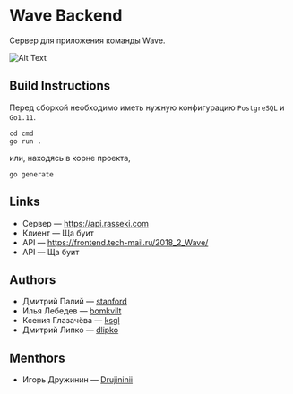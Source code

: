 # Wave Backend

Сервер для приложения команды Wave.

![Alt Text](https://media.giphy.com/media/l3vR2SwA3hfH4NtVC/giphy.gif)

## Build Instructions

Перед сборкой необходимо иметь нужную конфигурацию ``PostgreSQL`` и ``Go1.11``.

```
cd cmd
go run .
```

или, находясь в корне проекта,

```
go generate
```

## Links

* Сервер &mdash; https://api.rasseki.com
* Клиент &mdash; Ща буит
* API &mdash; https://frontend.tech-mail.ru/2018_2_Wave/
* API &mdash; Ща буит

## Authors

* Дмитрий Палий &mdash; [stanford](https://github.com/stanf0rd)
* Илья Лебедев &mdash; [bomkvilt](https://github.com/bomkvilt)
* Ксения Глазачёва &mdash; [ksgl](https://github.com/ksgl)
* Дмитрий Липко &mdash; [dlipko](https://github.com/dlipko)

## Menthors

* Игорь Дружинин &mdash; [Drujininii](https://github.com/Drujininii)

